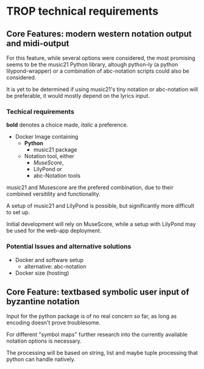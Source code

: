 # TROP technical requirements

## Core Features: modern western notation output and midi-output

For this feature, while several options were considered, the most promising seems to be the music21 Python library, altough  python-ly (a python lilypond-wrapper) or a combination of abc-notation scripts could also be considered. 

It is yet to be determined if using music21's tiny notation or abc-notation will be preferable, it would mostly depend on the lyrics input. 

### Techical requirements
**bold** denotes a choice made, *italic* a preference.  

- Docker Image containing
    - **Python** 
        - music21 package
    - Notation tool, either
        - *MuseScore*,
        - LilyPond or
        - abc-Notation tools
    

music21 and Musescore are the prefered combination, due to their combined versitility and functionality. 

A setup of music21 and LilyPond is possible, but significantly more difficult to set up.

Initial development will rely on MuseScore, while a setup with LilyPond may be used for the web-app deployment. 

### Potential Issues and alternative solutions
- Docker and software setup
    - alternative: abc-notation 
- Docker size (hosting)


## Core Feature: textbased symbolic user input of byzantine notation
Input for the python package is of no real concern so far, as long as encoding doesn't prove troublesome. 

For different "symbol maps" further research into the currently available notation options is necessary. 

The processing will be based on string, list and maybe tuple processing that python can handle natively. 

